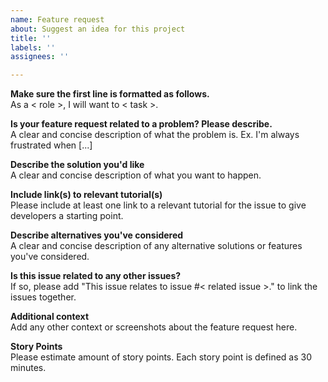 ```yaml
---
name: Feature request
about: Suggest an idea for this project
title: ''
labels: ''
assignees: ''

---
```


**Make sure the first line is formatted as follows.**\
As a < role >, I will want to < task >.

**Is your feature request related to a problem? Please describe.**\
A clear and concise description of what the problem is. Ex. I'm always frustrated when [...]

**Describe the solution you'd like**\
A clear and concise description of what you want to happen.

**Include link(s) to relevant tutorial(s)**\
Please include at least one link to a relevant tutorial for the issue to give developers a starting point.

**Describe alternatives you've considered**\
A clear and concise description of any alternative solutions or features you've considered.

**Is this issue related to any other issues?**\
If so, please add "This issue relates to issue #< related issue >." to link the issues together.

**Additional context**\
Add any other context or screenshots about the feature request here.

**Story Points**\
Please estimate amount of story points. Each story point is defined as 30 minutes.
